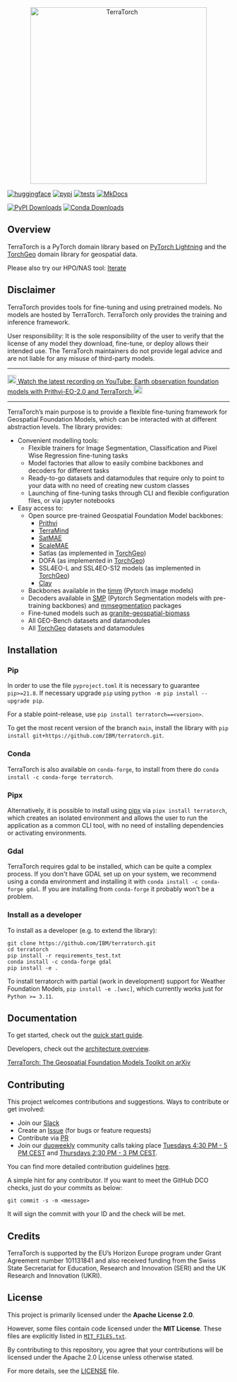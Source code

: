 <!---
<img src="https://github.com/user-attachments/assets/f7c9586f-6220-4a53-9669-2aee3300b492#light-only" alt="TerraTorch"  width="400"/>
<img src="assets/logo_white.png#dark-only" alt="TerraTorch"  width="400"/>
-->
<picture>
  <source media="(prefers-color-scheme: light)" srcset="https://github.com/user-attachments/assets/f8c9586f-6220-4a53-9669-2aee3300b492">
  <source media="(prefers-color-scheme: dark)" srcset="assets/logo_white.png">
  <center><img style="display: block; margin-left: auto; margin-right: auto"; src="https://github.com/user-attachments/assets/f7c9586f-6220-4a53-9669-2aee3300b492" alt="TerraTorch"  width="400"/></center>
</picture>

<!--
<picture>
  <source media="(prefers-color-scheme: dark)" srcset="docs/figs/logo_inv.png">
  <source media="(prefers-color-scheme: light)" srcset="docs/figs/logo.png">
</picture>
-->

[![huggingface](https://img.shields.io/badge/Hugging_Face-join-FFD21E?logo=huggingface)](https://huggingface.co/ibm-nasa-geospatial)
[![pypi](https://badge.fury.io/py/terratorch.svg)](https://pypi.org/project/terratorch)
[![tests](https://github.com/IBM/terratorch/actions/workflows/test.yaml/badge.svg)](https://github.com/ibm/terratorch/actions/workflows/test.yaml)
[![MkDocs](https://img.shields.io/badge/MkDocs-526CFE?logo=materialformkdocs&logoColor=fff)](https://ibm.github.io/terratorch/)
<!--
![cov](https://github.com/IBM/terratorch/raw/main/assets/coverage-badge.svg)
-->
[![PyPI Downloads](https://img.shields.io/pypi/dm/terratorch.svg?label=PyPI%20downloads)](https://pypi.org/project/terratorch/)
[![Conda Downloads](https://img.shields.io/conda/dn/conda-forge/terratorch.svg?label=Conda%20downloads)](https://anaconda.org/conda-forge/terratorch)
## Overview
TerraTorch is a PyTorch domain library based on [PyTorch Lightning](https://lightning.ai/docs/pytorch/stable/) and the [TorchGeo](https://github.com/microsoft/torchgeo) domain library
for geospatial data. 

Please also try our HPO/NAS tool: [Iterate](https://github.com/IBM/terratorch-iterate)

## Disclaimer
TerraTorch provides tools for fine-tuning and using pretrained models.
No models are hosted by TerraTorch. TerraTorch only provides the training and inference framework.  

User responsibility: It is the sole responsibility of the user to verify that the license of any model they download, fine-tune, or deploy allows their intended use.
The TerraTorch maintainers do not provide legal advice and are not liable for any misuse of third-party models.

<hr>
<a href="https://www.youtube.com/watch?v=CB3FKtmuPI8">
  <img src="https://upload.wikimedia.org/wikipedia/commons/4/42/YouTube_icon_%282013-2017%29.png" alt="YouTube" width="20">
  Watch the latest recording on YouTube: Earth observation foundation models with Prithvi-EO-2.0 and TerraTorch
  <img src="https://upload.wikimedia.org/wikipedia/commons/4/42/YouTube_icon_%282013-2017%29.png" alt="YouTube" width="20">
</a>
<hr>


TerraTorch’s main purpose is to provide a flexible fine-tuning framework for Geospatial Foundation Models, which can be interacted with at different abstraction levels. The library provides:

- Convenient modelling tools:
    - Flexible trainers for Image Segmentation, Classification and Pixel Wise Regression fine-tuning tasks
    - Model factories that allow to easily combine backbones and decoders for different tasks
    - Ready-to-go datasets and datamodules that require only to point to your data with no need of creating new custom classes
    - Launching of fine-tuning tasks through CLI and flexible configuration files, or via jupyter notebooks
- Easy access to:
    - Open source pre-trained Geospatial Foundation Model backbones:
      * [Prithvi](https://huggingface.co/ibm-nasa-geospatial/Prithvi-100M)
      * [TerraMind](https://research.ibm.com/blog/terramind-esa-earth-observation-model)
      * [SatMAE](https://sustainlab-group.github.io/SatMAE/)
      * [ScaleMAE](https://github.com/bair-climate-initiative/scale-mae)
      * Satlas (as implemented in [TorchGeo](https://github.com/microsoft/torchgeo))
      * DOFA (as implemented in [TorchGeo](https://github.com/microsoft/torchgeo))
      * SSL4EO-L and SSL4EO-S12 models (as implemented in [TorchGeo](https://github.com/microsoft/torchgeo))
      * [Clay](https://github.com/Clay-foundation/model)
    - Backbones available in the [timm](https://github.com/huggingface/pytorch-image-models) (Pytorch image models)
    - Decoders available in [SMP](https://github.com/qubvel/segmentation_models.pytorch) (Pytorch Segmentation models with pre-training backbones) and [mmsegmentation](https://github.com/open-mmlab/mmsegmentation) packages
    - Fine-tuned models such as [granite-geospatial-biomass](https://huggingface.co/ibm-granite/granite-geospatial-biomass)
    - All GEO-Bench datasets and datamodules
    - All [TorchGeo](https://github.com/microsoft/torchgeo) datasets and datamodules 

## Installation

### Pip
In order to use the file `pyproject.toml` it is necessary to guarantee `pip>=21.8`. If necessary upgrade `pip` using `python -m pip install --upgrade pip`. 

For a stable point-release, use `pip install terratorch==<version>`.

[comment]: <If you prefer to get the most recent version of the main branch, install the library with `pip install git+https://github.com/IBM/terratorch.git`.>
To get the most recent version of the branch `main`, install the library with `pip install git+https://github.com/IBM/terratorch.git`.

### Conda
TerraTorch is also available on `conda-forge`, to install from there do `conda install -c conda-forge terratorch`. 

### Pipx
Alternatively, it is possible to install using [pipx](https://github.com/pypa/pipx) via `pipx install terratorch`, which creates an isolated environment and allows the user to run the application as a common CLI tool, with no need of installing dependencies or activating environments.

### Gdal
TerraTorch requires gdal to be installed, which can be quite a complex process.
If you don't have GDAL set up on your system, we recommend using a conda
environment and installing it with `conda install -c conda-forge gdal`. If you
are installing from `conda-forge` it probably won't be a problem. 

### Install as a developer
To install as a developer (e.g. to extend the library):
```
git clone https://github.com/IBM/terratorch.git
cd terratorch
pip install -r requirements_test.txt
conda install -c conda-forge gdal
pip install -e .
```

To install terratorch with partial (work in development) support for Weather Foundation Models, `pip install -e .[wxc]`, which currently works just for `Python >= 3.11`. 

## Documentation

To get started, check out the [quick start guide](https://ibm.github.io/terratorch/quick_start).

Developers, check out the [architecture overview](https://ibm.github.io/terratorch/architecture).

[TerraTorch: The Geospatial Foundation Models Toolkit on arXiv](https://arxiv.org/abs/2503.20563)
## Contributing

This project welcomes contributions and suggestions. Ways to contribute or get involved:

- Join our [Slack](https://join.slack.com/t/terratorch/shared_invite/zt-3e84x0aw2-cMojjUP~2WBXbao9pipWfg)
- Create an [Issue](https://github.com/IBM/terratorch/issues) (for bugs or feature requests)
- Contribute via [PR](https://github.com/IBM/terratorch/pulls)
- Join our [duoweekly](https://romeokienzler.medium.com/the-duoweekly-manifesto-eaa6c1f542c8) community calls taking place [Tuesdays 4:30 PM - 5 PM CEST](https://teams.microsoft.com/l/meetup-join/19%3ameeting_MWJhMThhMTMtMjc3MS00YjAyLWI3NTMtYTI0NDQ3NWY3ZGU2%40thread.v2/0?context=%7b%22Tid%22%3a%22fcf67057-50c9-4ad4-98f3-ffca64add9e9%22%2c%22Oid%22%3a%227f7ab87a-680c-4c93-acc5-fbd7ec80823a%22%7d) and [Thursdays 2:30 PM - 3 PM CEST](https://teams.microsoft.com/l/meetup-join/19%3ameeting_MWJhMThhMTMtMjc3MS00YjAyLWI3NTMtYTI0NDQ3NWY3ZGU2%40thread.v2/0?context=%7b%22Tid%22%3a%22fcf67057-50c9-4ad4-98f3-ffca64add9e9%22%2c%22Oid%22%3a%227f7ab87a-680c-4c93-acc5-fbd7ec80823a%22%7d).

You can find more detailed contribution guidelines [here](https://ibm.github.io/terratorch/stable/contributing/). 

A simple hint for any contributor. If you want to meet the GitHub DCO checks, just do your commits as below:
```
git commit -s -m <message>
```
It will sign the commit with your ID and the check will be met. 

## Credits

TerraTorch is supported by the EU’s Horizon Europe program under Grant Agreement number 101131841 and also received funding from the Swiss State Secretariat for Education, Research and Innovation (SERI) and the UK Research and Innovation (UKRI).


## License

This project is primarily licensed under the **Apache License 2.0**. 

However, some files contain code licensed under the **MIT License**. These files are explicitly listed in [`MIT_FILES.txt`](./MIT_FILES.txt).

By contributing to this repository, you agree that your contributions will be licensed under the Apache 2.0 License unless otherwise stated.

For more details, see the [LICENSE](./LICENSE) file.
